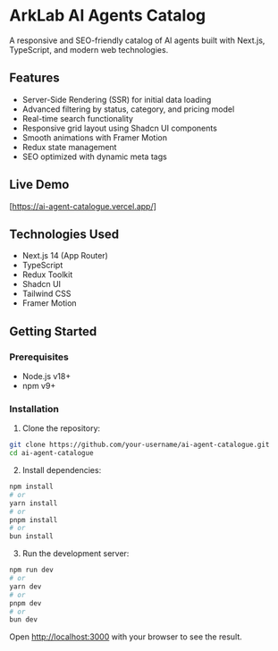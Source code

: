 # ArkLab AI Agents Catalog

A responsive and SEO-friendly catalog of AI agents built with Next.js, TypeScript, and modern web technologies.

## Features

- Server-Side Rendering (SSR) for initial data loading
- Advanced filtering by status, category, and pricing model
- Real-time search functionality
- Responsive grid layout using Shadcn UI components
- Smooth animations with Framer Motion
- Redux state management
- SEO optimized with dynamic meta tags

## Live Demo

[https://ai-agent-catalogue.vercel.app/]

## Technologies Used

- Next.js 14 (App Router)
- TypeScript
- Redux Toolkit
- Shadcn UI
- Tailwind CSS
- Framer Motion

## Getting Started

### Prerequisites

- Node.js v18+
- npm v9+

### Installation

1. Clone the repository:

```bash
git clone https://github.com/your-username/ai-agent-catalogue.git
cd ai-agent-catalogue
```

2. Install dependencies:

```bash
npm install
# or
yarn install
# or
pnpm install
# or
bun install
```

3. Run the development server:

```bash
npm run dev
# or
yarn dev
# or
pnpm dev
# or
bun dev
```

Open [http://localhost:3000](http://localhost:3000) with your browser to see the result.
